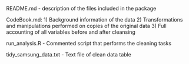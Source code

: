 README.md - description of the files included in the package

CodeBook.md:    1) Background information of the data
                2) Transformations and manipulations performed on copies of the original data
                3) Full accounting of all variables before and after cleansing

run_analysis.R - Commented script that performs the cleaning tasks

tidy_samsung_data.txt - Text file of clean data table 
